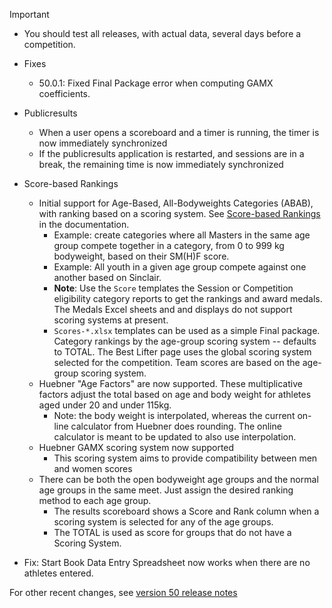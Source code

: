 > [!IMPORTANT]
>
> - You should test all releases, with actual data, several days before a competition. 

- Fixes
  - 50.0.1: Fixed Final Package error when computing GAMX coefficients.

- Publicresults
  - When a user opens a scoreboard and a timer is running, the timer is now immediately synchronized
  - If the publicresults application is restarted, and sessions are in a break, the remaining time is now immediately synchronized
- Score-based Rankings
  - Initial support for Age-Based, All-Bodyweights Categories (ABAB), with ranking based on a scoring system.  See [Score-based Rankings](https://jflamy.github.io/owlcms4/#/ScoreBasedCompetitions) in the documentation.
    - Example: create categories where all Masters in the same age group compete together in a category, from 0 to 999 kg bodyweight, based on their SM(H)F score.
    - Example: All youth in a given age group compete against one another based on Sinclair.
    - **Note**: Use the `Score` templates the Session or Competition eligibility category reports to get the rankings and award medals. The Medals Excel sheets and and displays do not support scoring systems at present.
    - `Scores-*.xlsx` templates can be used as a simple Final package.  Category rankings by the age-group scoring system -- defaults to TOTAL. The Best Lifter page uses the global scoring system selected for the competition.  Team scores are based on the age-group scoring system.
  - Huebner "Age Factors"  are now supported. These multiplicative factors adjust the total based on age and body weight for athletes aged under 20 and under 115kg.
    - Note: the body weight is interpolated, whereas the current on-line calculator from Huebner does rounding.  The online calculator is meant to be updated to also use interpolation.
  - Huebner GAMX scoring system now supported
    - This scoring system aims to provide compatibility between men and women scores
  - There can be both the open bodyweight age groups and the normal age groups in the same meet.  Just assign the desired ranking method to each age group.
    - The results scoreboard shows a Score and Rank column when a scoring system is selected for any of the age groups.
    - The TOTAL is used as score for groups that do not have a Scoring System.
- Fix: Start Book Data Entry Spreadsheet now works when there are no athletes entered.


For other recent changes, see [version 50 release notes](https://github.com/owlcms/owlcms4/releases/tag/50.0.0)
